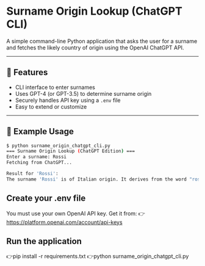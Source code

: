 # Surname Origin Lookup (ChatGPT CLI)

A simple command-line Python application that asks the user for a surname and fetches the likely country of origin using the OpenAI ChatGPT API.

---

## 🚀 Features

- CLI interface to enter surnames
- Uses GPT-4 (or GPT-3.5) to determine surname origin
- Securely handles API key using a `.env` file
- Easy to extend or customize

---

## 🧠 Example Usage

```bash
$ python surname_origin_chatgpt_cli.py
=== Surname Origin Lookup (ChatGPT Edition) ===
Enter a surname: Rossi
Fetching from ChatGPT...

Result for 'Rossi':
The surname 'Rossi' is of Italian origin. It derives from the word "rosso," meaning red, and was originally a nickname for someone with red hair.
```

## Create your .env file
You must use your own OpenAI API key. Get it from:
👉https://platform.openai.com/account/api-keys

## Run the application
👉pip install -r requirements.txt
👉python surname_origin_chatgpt_cli.py